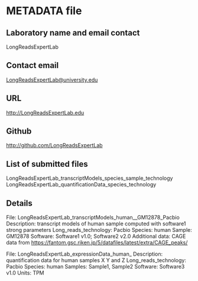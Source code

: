 # METADATA file

## Laboratory name and email contact
LongReadsExpertLab

## Contact email
LongReadsExpertLab@university.edu

## URL
http://LongReadsExpertLab.edu

## Github
http://github.com/LongReadsExpertLab

## List of submitted files 
LongReadsExpertLab_transcriptModels_species_sample_technology
LongReadsExpertLab_quantificationData_species_technology
  

## Details 
File: LongReadsExpertLab_transcriptModels_human__GM12878_Pacbio
Description: transcript models of human sample computed with software1 strong parameters
Long_reads_technology: Pacbio
Species: human
Sample: GM12878
Software:  Software1 v1.0;  Software2 v2.0
Additional data:  CAGE data from https://fantom.gsc.riken.jp/5/datafiles/latest/extra/CAGE_peaks/

File: LongReadsExpertLab_expressionData_human_
Description: quantification data for human samples X Y and Z
Long_reads_technology: Pacbio
Species: human
Samples: Sample1, Sample2 
Software:  Software3 v1.0
Units: TPM
